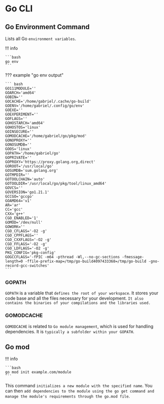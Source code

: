 # Go CLI

## Go Environment Command

Lists all Go `environment variables`.

!!! info

    ```bash
    go env
    ```

??? example "go env output"

    ``` bash
    GO111MODULE=''
    GOARCH='amd64'
    GOBIN=''
    GOCACHE='/home/gabriel/.cache/go-build'
    GOENV='/home/gabriel/.config/go/env'
    GOEXE=''
    GOEXPERIMENT=''
    GOFLAGS=''
    GOHOSTARCH='amd64'
    GOHOSTOS='linux'
    GOINSECURE=''
    GOMODCACHE='/home/gabriel/go/pkg/mod'
    GONOPROXY=''
    GONOSUMDB=''
    GOOS='linux'
    GOPATH='/home/gabriel/go'
    GOPRIVATE=''
    GOPROXY='https://proxy.golang.org,direct'
    GOROOT='/usr/local/go'
    GOSUMDB='sum.golang.org'
    GOTMPDIR=''
    GOTOOLCHAIN='auto'
    GOTOOLDIR='/usr/local/go/pkg/tool/linux_amd64'
    GOVCS=''
    GOVERSION='go1.21.1'
    GCCGO='gccgo'
    GOAMD64='v1'
    AR='ar'
    CC='gcc'
    CXX='g++'
    CGO_ENABLED='1'
    GOMOD='/dev/null'
    GOWORK=''
    CGO_CFLAGS='-O2 -g'
    CGO_CPPFLAGS=''
    CGO_CXXFLAGS='-O2 -g'
    CGO_FFLAGS='-O2 -g'
    CGO_LDFLAGS='-O2 -g'
    PKG_CONFIG='pkg-config'
    GOGCCFLAGS='-fPIC -m64 -pthread -Wl,--no-gc-sections -fmessage-length=0 -ffile-prefix-map=/tmp/go-build4097433368=/tmp/go-build -gno-record-gcc-switches'
    ```

### GOPATH

`GOPATH` is a variable that `defines the root of your workspace`. It stores your code base and all the files necessary for your development. `It also contains the binaries of your compilations and the libraries used.`

### GOMODCACHE

`GOMODCACHE` is related to `Go module management`, which is used for handling dependencies. It is `typically a subfolder within your GOPATH`.

## Go mod

!!! info

    ```bash
    go mod init example.com/module
    ```

This command `initializes a new module with the specified name`. You can then `add dependencies to the module using the go get command and manage the module's requirements through the go.mod file`.
